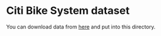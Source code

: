 # Citi Bike System dataset
You can download data from [here](https://drive.google.com/drive/folders/1q5c7b8JOgWzrofeDjIoVnFcAUF_DcXKi?usp=drive_link) and put into this directory.
